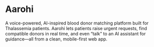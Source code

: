 # Aarohi
A voice-powered, AI-inspired blood donor matching platform built for Thalassemia patients. Aarohi lets patients raise urgent requests, find compatible donors in real time, and even “talk” to an AI assistant for guidance—all from a clean, mobile-first web app.
